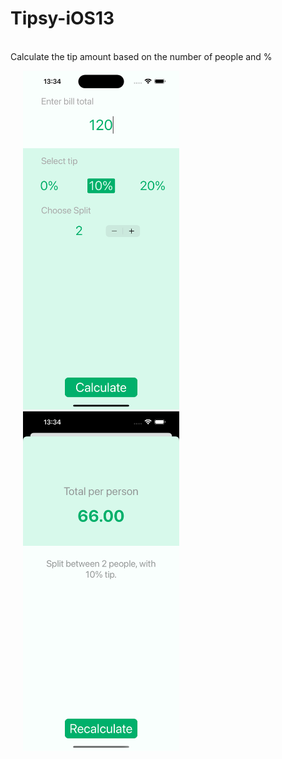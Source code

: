 # Tipsy-iOS13

<br>Calculate the tip amount based on the number of people and %</br>


<img src = "/1.png" width = 250 hspace="20">   <img src = "/2.png" width = 250 hspace="20">

